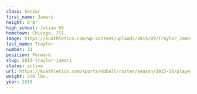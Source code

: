 ```yaml
---
class: Senior
first_name: Jamari
height: 6'8"
high_school: Julian HS
hometown: Chicago, Ill.
image: https://kuathletics.com/wp-content/uploads/2015/09/Traylor_Jamari_09152015.jpg
last_name: Traylor
number: 31
position: Forward
slug: 2015-traylor-jamari
status: active
url: https://kuathletics.com/sports/mbball/roster/season/2015-16/player/jamari-traylor/
weight: 220 lbs.
year: 2015
---
```

